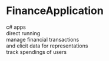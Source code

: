 # FinanceApplication
c# apps<br>
direct running<br>
manage financial transactions<br>
and elicit data for representations<br>
track spendings of users
